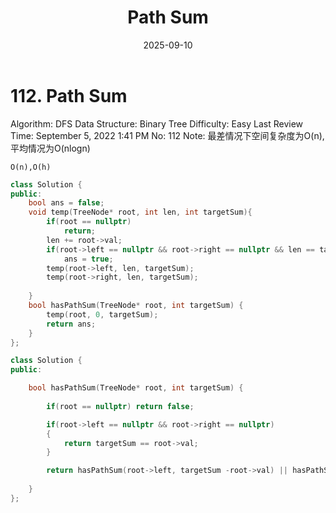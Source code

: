 ﻿---
layout: post
title: "Path Sum"
date: 2025-09-10
categories: leetcode
tags: [leetcode, algorithm]
---
# 112. Path Sum

Algorithm: DFS
Data Structure: Binary Tree
Difficulty: Easy
Last Review Time: September 5, 2022 1:41 PM
No: 112
Note: 最差情况下空间复杂度为O(n), 平均情况为O(nlogn)

`O(n),O(h)`

```cpp
class Solution {
public:
    bool ans = false;
    void temp(TreeNode* root, int len, int targetSum){
        if(root == nullptr)
            return;
        len += root->val;
        if(root->left == nullptr && root->right == nullptr && len == targetSum)
            ans = true;
        temp(root->left, len, targetSum);
        temp(root->right, len, targetSum);
        
    }
    bool hasPathSum(TreeNode* root, int targetSum) {
        temp(root, 0, targetSum);
        return ans;
    }
};
```

```cpp
class Solution {
public:

    bool hasPathSum(TreeNode* root, int targetSum) {
        
        if(root == nullptr) return false;

        if(root->left == nullptr && root->right == nullptr)
        {
            return targetSum == root->val;
        }

        return hasPathSum(root->left, targetSum -root->val) || hasPathSum(root->right, targetSum-root->val);
        
    }
};
```
